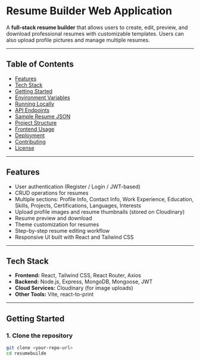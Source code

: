 # Resume Builder Web Application

A **full-stack resume builder** that allows users to create, edit, preview, and download professional resumes with customizable templates. Users can also upload profile pictures and manage multiple resumes.

---

## Table of Contents

- [Features](#features)  
- [Tech Stack](#tech-stack)  
- [Getting Started](#getting-started)  
- [Environment Variables](#environment-variables)  
- [Running Locally](#running-locally)  
- [API Endpoints](#api-endpoints)  
- [Sample Resume JSON](#sample-resume-json)  
- [Project Structure](#project-structure)  
- [Frontend Usage](#frontend-usage)  
- [Deployment](#deployment)  
- [Contributing](#contributing)  
- [License](#license)  

---

## Features

- User authentication (Register / Login / JWT-based)  
- CRUD operations for resumes  
- Multiple sections: Profile Info, Contact Info, Work Experience, Education, Skills, Projects, Certifications, Languages, Interests  
- Upload profile images and resume thumbnails (stored on Cloudinary)  
- Resume preview and download  
- Theme customization for resumes  
- Step-by-step resume editing workflow  
- Responsive UI built with React and Tailwind CSS  

---

## Tech Stack

- **Frontend:** React, Tailwind CSS, React Router, Axios  
- **Backend:** Node.js, Express, MongoDB, Mongoose, JWT  
- **Cloud Services:** Cloudinary (for image uploads)  
- **Other Tools:** Vite, react-to-print  

---

## Getting Started

### 1. Clone the repository


```bash
git clone <your-repo-url>
cd resumebuilde

